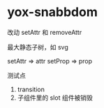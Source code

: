 # yox-snabbdom


改动 setAttr 和 removeAttr

最大静态子树，如 svg

setAttr => attr
setProp => prop

测试点

1. transition
2. 子组件里的 slot 组件被销毁